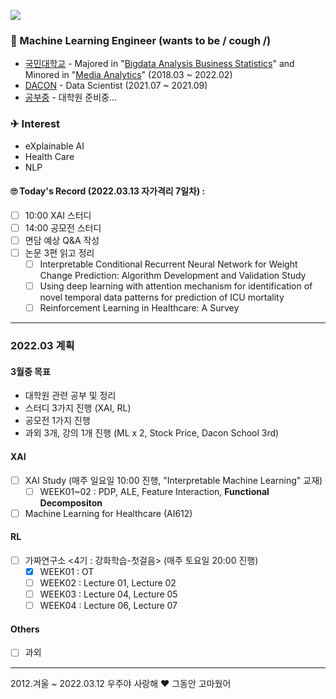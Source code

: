 <a href="https://hits.seeyoufarm.com"><img src="https://hits.seeyoufarm.com/api/count/incr/badge.svg?url=https%3A%2F%2Fgithub.com%2FJayHong99&count_bg=%2379C83D&title_bg=%23555555&icon=&icon_color=%23E7E7E7&title=hits&edge_flat=false"/></a>

### 🧐 Machine Learning Engineer (wants to be / cough /)
- [국민대학교](https://www.kookmin.ac.kr) - Majored in "[Bigdata Analysis Business Statistics](https://biz.kookmin.ac.kr/undergraduate/business/big?tab=1)" and Minored in "[Media Analytics](https://hat.kookmin.ac.kr/link/analytics)" (2018.03 ~ 2022.02)
- [DACON](https://www.dacon.io) - Data Scientist (2021.07 ~ 2021.09)
- [공부중](https://github.com/JayHong99) - 대학원 준비중... 

### ✈ Interest
- eXplainable AI
- Health Care
- NLP

#### 🙄 Today's Record (2022.03.13 자가격리 7일차) : 
- [ ] 10:00 XAI 스터디
- [ ] 14:00 공모전 스터디
- [ ] 면담 예상 Q&A 작성
- [ ] 논문 3편 읽고 정리
  - [ ] Interpretable Conditional Recurrent Neural Network for Weight Change Prediction: Algorithm Development and Validation Study
  - [ ] Using deep learning with attention mechanism for identification of novel temporal data patterns for prediction of ICU mortality
  - [ ] Reinforcement Learning in Healthcare: A Survey

---
### 2022.03 계획
#### 3월중 목표
- 대학원 관련 공부 및 정리
- 스터디 3가지 진행 (XAI, RL)
- 공모전 1가지 진행
- 과외 3개, 강의 1개 진행 (ML x 2, Stock Price, Dacon School 3rd)

#### XAI
- [ ] XAI Study (매주 일요일 10:00 진행, "Interpretable Machine Learning" 교재)
  - [ ] WEEK01~02 : PDP, ALE, Feature Interaction, <b>Functional Decompositon</b>
- [ ] Machine Learning for Healthcare (AI612)

#### RL
- [ ] 가짜연구소 <4기 : 강화학습-첫걸음> (매주 토요일 20:00 진행)
  - [X] WEEK01 : OT
  - [ ] WEEK02 : Lecture 01, Lecture 02
  - [ ] WEEK03 : Lecture 04, Lecture 05
  - [ ] WEEK04 : Lecture 06, Lecture 07
  
#### Others
- [ ] 과외

---
2012.겨울 ~ 2022.03.12 우주야 사랑해 ❤️ 그동안 고마웠어
